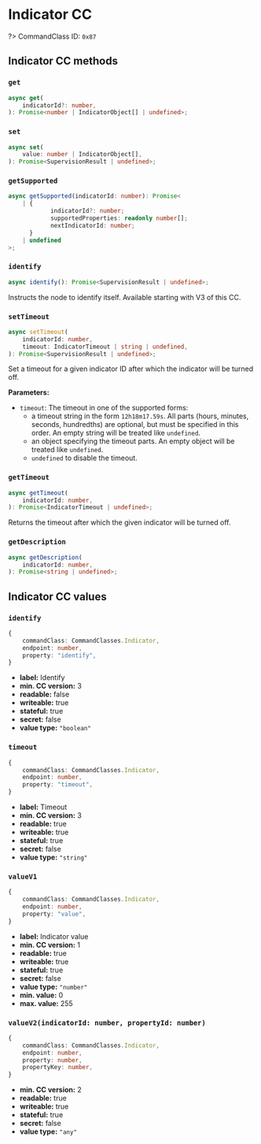 # Indicator CC

?> CommandClass ID: `0x87`

## Indicator CC methods

### `get`

```ts
async get(
	indicatorId?: number,
): Promise<number | IndicatorObject[] | undefined>;
```

### `set`

```ts
async set(
	value: number | IndicatorObject[],
): Promise<SupervisionResult | undefined>;
```

### `getSupported`

```ts
async getSupported(indicatorId: number): Promise<
	| {
			indicatorId?: number;
			supportedProperties: readonly number[];
			nextIndicatorId: number;
	  }
	| undefined
>;
```

### `identify`

```ts
async identify(): Promise<SupervisionResult | undefined>;
```

Instructs the node to identify itself. Available starting with V3 of this CC.

### `setTimeout`

```ts
async setTimeout(
	indicatorId: number,
	timeout: IndicatorTimeout | string | undefined,
): Promise<SupervisionResult | undefined>;
```

Set a timeout for a given indicator ID after which the indicator will be turned off.

**Parameters:**

-   `timeout`: The timeout in one of the supported forms:
    -   a timeout string in the form `12h18m17.59s`. All parts (hours, minutes, seconds, hundredths) are optional, but must be specified in this order. An empty string will be treated like `undefined`.
    -   an object specifying the timeout parts. An empty object will be treated like `undefined`.
    -   `undefined` to disable the timeout.

### `getTimeout`

```ts
async getTimeout(
	indicatorId: number,
): Promise<IndicatorTimeout | undefined>;
```

Returns the timeout after which the given indicator will be turned off.

### `getDescription`

```ts
async getDescription(
	indicatorId: number,
): Promise<string | undefined>;
```

## Indicator CC values

### `identify`

```ts
{
	commandClass: CommandClasses.Indicator,
	endpoint: number,
	property: "identify",
}
```

-   **label:** Identify
-   **min. CC version:** 3
-   **readable:** false
-   **writeable:** true
-   **stateful:** true
-   **secret:** false
-   **value type:** `"boolean"`

### `timeout`

```ts
{
	commandClass: CommandClasses.Indicator,
	endpoint: number,
	property: "timeout",
}
```

-   **label:** Timeout
-   **min. CC version:** 3
-   **readable:** true
-   **writeable:** true
-   **stateful:** true
-   **secret:** false
-   **value type:** `"string"`

### `valueV1`

```ts
{
	commandClass: CommandClasses.Indicator,
	endpoint: number,
	property: "value",
}
```

-   **label:** Indicator value
-   **min. CC version:** 1
-   **readable:** true
-   **writeable:** true
-   **stateful:** true
-   **secret:** false
-   **value type:** `"number"`
-   **min. value:** 0
-   **max. value:** 255

### `valueV2(indicatorId: number, propertyId: number)`

```ts
{
	commandClass: CommandClasses.Indicator,
	endpoint: number,
	property: number,
	propertyKey: number,
}
```

-   **min. CC version:** 2
-   **readable:** true
-   **writeable:** true
-   **stateful:** true
-   **secret:** false
-   **value type:** `"any"`
